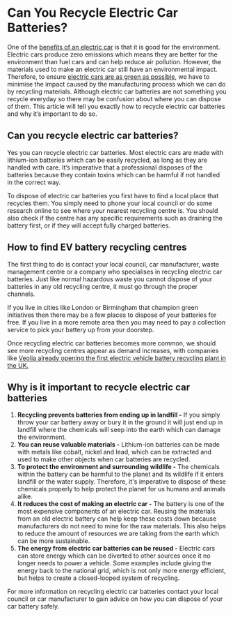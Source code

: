 # Can You Recycle Electric Car Batteries?

One of the [benefits of an electric car](https://www.mg.co.uk/electric-life/benefits-electric-cars) is that it is good for the environment. Electric cars produce zero emissions which means they are better for the environment than fuel cars and can help reduce air pollution. However, the materials used to make an electric car still have an environmental impact. Therefore, to ensure [electric cars are as green as possible](https://www.mg.co.uk/electric-life/how-green-are-electric-cars), we have to minimise the impact caused by the manufacturing process which we can do by recycling materials. Although electric car batteries are not something you recycle everyday so there may be confusion about where you can dispose of them. This article will tell you exactly how to recycle electric car batteries and why it’s important to do so.

## Can you recycle electric car batteries?

Yes you can recycle electric car batteries. Most electric cars are made with lithium-ion batteries which can be easily recycled, as long as they are handled with care. It’s imperative that a professional disposes of the batteries because they contain toxins which can be harmful if not handled in the correct way.

To dispose of electric car batteries you first have to find a local place that recycles them. You simply need to phone your local council or do some research online to see where your nearest recycling centre is. You should also check if the centre has any specific requirements such as draining the battery first, or if they will accept fully charged batteries.

## How to find EV battery recycling centres

The first thing to do is contact your local council, car manufacturer, waste management centre or a company who specialises in recycling electric car batteries. Just like normal hazardous waste you cannot dispose of your batteries in any old recycling centre, it must go through the proper channels.

If you live in cities like London or Birmingham that champion green initiatives then there may be a few places to dispose of your batteries for free. If you live in a more remote area then you may need to pay a collection service to pick your battery up from your doorstep.

Once recycling electric car batteries becomes more common, we should see more recycling centres appear as demand increases, with companies like [Veolia already opening the first electric vehicle battery recycling plant in the UK.](https://www.veolia.co.uk/press-releases/veolia-announces-its-first-electric-vehicle-battery-recycling-plant-uk)

## Why is it important to recycle electric car batteries

1.  **Recycling prevents batteries from ending up in landfill -** If you simply throw your car battery away or bury it in the ground it will just end up in landfill where the chemicals will seep into the earth which can damage the environment.
2.  **You can reuse valuable materials -** Lithium-ion batteries can be made with metals like cobalt, nickel and lead, which can be extracted and used to make other objects when car batteries are recycled.
3.  **To protect the environment and surrounding wildlife -** The chemicals within the battery can be harmful to the planet and its wildlife if it enters landfill or the water supply. Therefore, it's imperative to dispose of these chemicals properly to help protect the planet for us humans and animals alike.
4.  **It reduces the cost of making an electric car -** The battery is one of the most expensive components of an electric car. Reusing the materials from an old electric battery can help keep these costs down because manufacturers do not need to mine for the raw materials. This also helps to reduce the amount of resources we are taking from the earth which can be more sustainable.
5.  **The energy from electric car batteries can be reused -** Electric cars can store energy which can be diverted to other sources once it no longer needs to power a vehicle. Some examples include giving the energy back to the national grid, which is not only more energy efficient, but helps to create a closed-looped system of recycling.

For more information on recycling electric car batteries contact your local council or car manufacturer to gain advice on how you can dispose of your car battery safely.